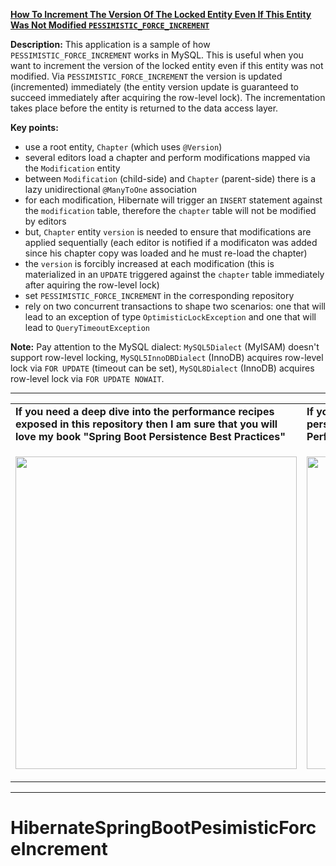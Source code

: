 **[How To Increment The Version Of The Locked Entity Even If This Entity Was Not Modified `PESSIMISTIC_FORCE_INCREMENT`](https://github.com/AnghelLeonard/Hibernate-SpringBoot/tree/master/HibernateSpringBootPesimisticForceIncrement)**

**Description:** This application is a sample of how `PESSIMISTIC_FORCE_INCREMENT` works in MySQL. This is useful when you want to increment the version of the locked entity even if this entity was not modified. Via `PESSIMISTIC_FORCE_INCREMENT` the version is updated (incremented) immediately (the entity version update is guaranteed to succeed immediately after acquiring the row-level lock). The incrementation takes place before the entity is returned to the data access layer.

**Key points:**
- use a root entity, `Chapter` (which uses `@Version`)
- several editors load a chapter and perform modifications mapped via the `Modification` entity
- between `Modification` (child-side) and `Chapter` (parent-side) there is a lazy unidirectional `@ManyToOne` association
- for each modification, Hibernate will trigger an `INSERT` statement against the `modification` table, therefore the `chapter` table will not be modified by editors
- but, `Chapter` entity `version` is needed to ensure that modifications are applied sequentially (each editor is notified if a modificaton was added since his chapter copy was loaded and he must re-load the chapter)
- the `version` is forcibly increased at each modification (this is materialized in an `UPDATE` triggered against the `chapter` table immediately after aquiring the row-level lock)
- set `PESSIMISTIC_FORCE_INCREMENT` in the corresponding repository
- rely on two concurrent transactions to shape two scenarios: one that will lead to an exception of type `OptimisticLockException` and one that will lead to `QueryTimeoutException`          
     
**Note:** Pay attention to the MySQL dialect: `MySQL5Dialect` (MyISAM) doesn't support row-level locking, `MySQL5InnoDBDialect` (InnoDB) acquires row-level lock via `FOR UPDATE` (timeout can be set), `MySQL8Dialect` (InnoDB) acquires row-level lock via `FOR UPDATE NOWAIT`.
     
-----------------------------------------------------------------------------------------------------------------------    
<table>
     <tr><td><b>If you need a deep dive into the performance recipes exposed in this repository then I am sure that you will love my book "Spring Boot Persistence Best Practices"</b></td><td><b>If you need a hand of tips and illustrations of 100+ Java persistence performance issues then "Java Persistence Performance Illustrated Guide" is for you.</b></td></tr>
     <tr><td>
<a href="https://www.apress.com/us/book/9781484256251"><p align="left"><img src="https://github.com/AnghelLeonard/Hibernate-SpringBoot/blob/master/Spring%20Boot%20Persistence%20Best%20Practices.jpg" height="500" width="450"/></p></a>
</td><td>
<a href="https://leanpub.com/java-persistence-performance-illustrated-guide"><p align="right"><img src="https://github.com/AnghelLeonard/Hibernate-SpringBoot/blob/master/Java%20Persistence%20Performance%20Illustrated%20Guide.jpg" height="500" width="450"/></p></a>
</td></tr></table>

-----------------------------------------------------------------------------------------------------------------------    

# HibernateSpringBootPesimisticForceIncrement
